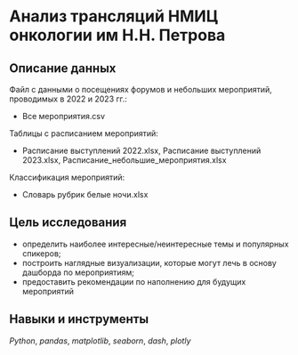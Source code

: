 # Анализ трансляций НМИЦ онкологии им Н.Н. Петрова

## Описание данных

Файл с данными о посещениях форумов и небольших мероприятий, проводимых в 2022 и 2023 гг.:

- Все мероприятия.csv

Таблицы с расписанием мероприятий:

- Расписание выступлений 2022.xlsx, Расписание выступлений 2023.xlsx, Расписание_небольшие_мероприятия.xlsx

Классификация мероприятий:

- Словарь рубрик белые ночи.xlsx

## Цель исследования

- определить наиболее интересные/неинтересные темы и популярных спикеров;
- построить наглядные визуализации, которые могут лечь в основу дашборда по мероприятиям;
- предоставить рекомендации по наполнению для будущих мероприятий

## Навыки и инструменты

*Python*, *pandas*, *matplotlib*, *seaborn*, *dash*, *plotly*